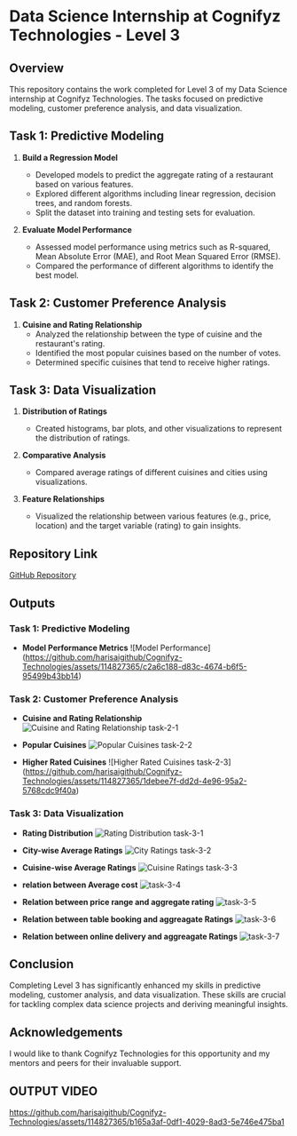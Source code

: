 # Data Science Internship at Cognifyz Technologies - Level 3

## Overview

This repository contains the work completed for Level 3 of my Data Science internship at Cognifyz Technologies. The tasks focused on predictive modeling, customer preference analysis, and data visualization.

## Task 1: Predictive Modeling

1. **Build a Regression Model**
   - Developed models to predict the aggregate rating of a restaurant based on various features.
   - Explored different algorithms including linear regression, decision trees, and random forests.
   - Split the dataset into training and testing sets for evaluation.

2. **Evaluate Model Performance**
   - Assessed model performance using metrics such as R-squared, Mean Absolute Error (MAE), and Root Mean Squared Error (RMSE).
   - Compared the performance of different algorithms to identify the best model.

## Task 2: Customer Preference Analysis

1. **Cuisine and Rating Relationship**
   - Analyzed the relationship between the type of cuisine and the restaurant's rating.
   - Identified the most popular cuisines based on the number of votes.
   - Determined specific cuisines that tend to receive higher ratings.

## Task 3: Data Visualization

1. **Distribution of Ratings**
   - Created histograms, bar plots, and other visualizations to represent the distribution of ratings.

2. **Comparative Analysis**
   - Compared average ratings of different cuisines and cities using visualizations.

3. **Feature Relationships**
   - Visualized the relationship between various features (e.g., price, location) and the target variable (rating) to gain insights.

## Repository Link

[GitHub Repository](https://github.com/harisaigithub/Cognifyz-Technologies/tree/main/Data%20Science/LEVEL-3)

## Outputs

### Task 1: Predictive Modeling
- **Model Performance Metrics**
  ![Model Performance] (https://github.com/harisaigithub/Cognifyz-Technologies/assets/114827365/c2a6c188-d83c-4674-b6f5-95499b43bb14)

### Task 2: Customer Preference Analysis

- **Cuisine and Rating Relationship**
  ![Cuisine and Rating Relationship task-2-1](https://github.com/harisaigithub/Cognifyz-Technologies/assets/114827365/e0523ff6-a135-4fed-b0c0-d2b086661fa1)


- **Popular Cuisines**
  ![Popular Cuisines task-2-2](https://github.com/harisaigithub/Cognifyz-Technologies/assets/114827365/b2a6943c-ec22-4717-9e07-205e50498362)


- **Higher Rated Cuisines**
  ![Higher Rated Cuisines task-2-3] (https://github.com/harisaigithub/Cognifyz-Technologies/assets/114827365/1debee7f-dd2d-4e96-95a2-5768cdc9f40a)


### Task 3: Data Visualization

- **Rating Distribution**
  ![Rating Distribution task-3-1](https://github.com/harisaigithub/Cognifyz-Technologies/assets/114827365/b1bf9577-f34a-405a-abf8-9da0dbf45234)


- **City-wise Average Ratings**
  ![City Ratings task-3-2](https://github.com/harisaigithub/Cognifyz-Technologies/assets/114827365/6e24981f-d6f0-45f5-9901-fe8990da85ec)


- **Cuisine-wise Average Ratings**
  ![Cuisine Ratings task-3-3](https://github.com/harisaigithub/Cognifyz-Technologies/assets/114827365/c332bf83-7377-4c56-aed3-2a80fe258806)

- **relation between Average cost**
![task-3-4](https://github.com/harisaigithub/Cognifyz-Technologies/assets/114827365/0cf7e747-7137-4e3c-942b-ca5317847c08)

- **Relation between price range and aggregate rating**
  ![task-3-5](https://github.com/harisaigithub/Cognifyz-Technologies/assets/114827365/3bd6a6e0-fb71-446e-93d2-a37ef0d2c970)

- **Relation between table booking and aggreagate Ratings**
  ![task-3-6](https://github.com/harisaigithub/Cognifyz-Technologies/assets/114827365/8bd556a3-4ef1-4c87-b29d-7df55290cb81)

- **Relation between online delivery and aggreagate Ratings**
![task-3-7](https://github.com/harisaigithub/Cognifyz-Technologies/assets/114827365/fa695200-36af-474c-8467-7fa7c129a6ac)

## Conclusion

Completing Level 3 has significantly enhanced my skills in predictive modeling, customer analysis, and data visualization. These skills are crucial for tackling complex data science projects and deriving meaningful insights.

## Acknowledgements

I would like to thank Cognifyz Technologies for this opportunity and my mentors and peers for their invaluable support.


## OUTPUT VIDEO



https://github.com/harisaigithub/Cognifyz-Technologies/assets/114827365/b165a3af-0df1-4029-8ad3-5e746e475ba1


